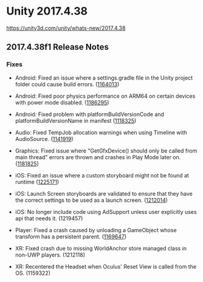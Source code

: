 # Unity 2017.4.38
https://unity3d.com/unity/whats-new/2017.4.38

## 2017.4.38f1 Release Notes


### Fixes
<ul>
<li><p>Android: Fixed an issue where a settings.gradle file in the Unity project folder could cause build errors. (<a href="https://issuetracker.unity3d.com/issues/android-gradle-build-fails-when-theres-a-settings-dot-gradle-file-in-the-project-folder">1164013</a>)</p></li>
<li><p>Android: Fixed poor physics performance on ARM64 on certain devices with power mode disabled. (<a href="https://issuetracker.unity3d.com/issues/a-build-runs-at-a-very-low-fps-from-3-to-5-fps-on-huawei-mate-20-pro-when-the-project-is-built-with-64-bit-architecture">1186295</a>)</p></li>
<li><p>Android: Fixed problem with platformBuildVersionCode and platformBuildVersionName in manifest (<a href="https://issuetracker.unity3d.com/issues/android-android-manifest-contains-incorrect-values-for-platformbuildversioncode-and-platformbuildversionname">1118325</a>)</p></li>
<li><p>Audio: Fixed TempJob allocation warnings when using Timeline with AudioSource. (<a href="https://issuetracker.unity3d.com/issues/applying-audiosource-with-timeline-causes-a-jobtempalloc-warning-on-play">1141919</a>)</p></li>
<li><p>Graphics: Fixed issue where  "GetGfxDevice() should only be called from main thread" errors are thrown and crashes in Play Mode later on. (<a href="https://issuetracker.unity3d.com/issues/editor-crashes-after-throwing-getgfxdevice-should-only-be-called-from-main-thread-errors">1181825</a>)</p></li>
<li><p>iOS: Fixed an issue where a custom storyboard might not be found at runtime (<a href="https://issuetracker.unity3d.com/issues/2018-dot-4-a-grey-screen-fades-in-between-the-storyboard-launch-screen-and-the-first-unity-scene">1225171</a>)</p></li>
<li><p>iOS: Launch Screen storyboards are validated to ensure that they have the correct settings to be used as a launch screen. (<a href="https://issuetracker.unity3d.com/issues/ios-application-crashes-on-launch-if-storyboard-is-used-as-launch-screen">1212014</a>)</p></li>
<li><p>iOS: No longer include code using AdSupport unless user explicitly uses api that needs it. (1219457)</p></li>
<li><p>Player: Fixed a crash caused by unloading a GameObject whose transform has a persistent parent. (<a href="https://issuetracker.unity3d.com/issues/loading-and-unloading-additive-scene-calling-resources-dot-unloadunusedassets-spawning-a-prefab-on-a-new-scene-causes-crash">1169647</a>)</p></li>
<li><p>XR: Fixed crash due to missing WorldAnchor store managed class in non-UWP players. (1212118)</p></li>
<li><p>XR: Recentered the Headset when Oculus' Reset View is called from the OS. (1159322)</p></li>
</ul>
